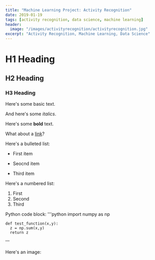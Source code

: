 ```yaml
---
title: "Machine Learning Project: Activity Recognition"
date: 2019-01-19
tags: [activity recognition, data science, machine learning]
header:
  image: "/images/activityrecognition/activityrecognition.jpg"
excerpt: "Activity Recognition, Machine Learning, Data Science"
---
```



# H1 Heading

## H2 Heading

### H3 Heading

Here's some basic text.

And here's some *italics*.

Here's some **bold** text.

What about a [link](github://https.com/hacheemaster)?

Here's a bulleted list:
* First item
+ Seocnd item
- Third item

Here's a numbered list:
1. First
2. Second
3. Third

Python code block:
'''python
    import numpy as np
 
    def test_function(x,y):
      z = np.sum(x,y)
      return z
'''

Here's an image:

